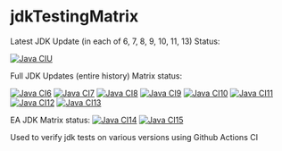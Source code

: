 # jdkTestingMatrix
Latest JDK Update (in each of 6, 7, 8, 9, 10, 11, 13) Status:

[![Java CIU](https://github.com/giltene/jdkTestingMatrix/workflows/Latest_JDK_Updates/badge.svg)](https://github.com/giltene/jdkTestingMatrix/actions)

Full JDK Updates (entire history) Matrix status:

[![Java CI6](https://github.com/giltene/jdkTestingMatrix/workflows/Java6/badge.svg)](https://github.com/giltene/jdkTestingMatrix/actions)
[![Java CI7](https://github.com/giltene/jdkTestingMatrix/workflows/Java7/badge.svg)](https://github.com/giltene/jdkTestingMatrix/actions)
[![Java CI8](https://github.com/giltene/jdkTestingMatrix/workflows/Java8/badge.svg)](https://github.com/giltene/jdkTestingMatrix/actions)
[![Java CI9](https://github.com/giltene/jdkTestingMatrix/workflows/Java9/badge.svg)](https://github.com/giltene/jdkTestingMatrix/actions)
[![Java CI10](https://github.com/giltene/jdkTestingMatrix/workflows/Java10/badge.svg)](https://github.com/giltene/jdkTestingMatrix/actions)
[![Java CI11](https://github.com/giltene/jdkTestingMatrix/workflows/Java11/badge.svg)](https://github.com/giltene/jdkTestingMatrix/actions)
[![Java CI12](https://github.com/giltene/jdkTestingMatrix/workflows/Java12/badge.svg)](https://github.com/giltene/jdkTestingMatrix/actions)
[![Java CI13](https://github.com/giltene/jdkTestingMatrix/workflows/Java13/badge.svg)](https://github.com/giltene/jdkTestingMatrix/actions)

EA JDK Matrix status:
[![Java CI14](https://github.com/giltene/jdkTestingMatrix/workflows/Java14/badge.svg)](https://github.com/giltene/jdkTestingMatrix/actions)
[![Java CI15](https://github.com/giltene/jdkTestingMatrix/workflows/Java15/badge.svg)](https://github.com/giltene/jdkTestingMatrix/actions)

Used to verify jdk tests on various versions using Github Actions CI
